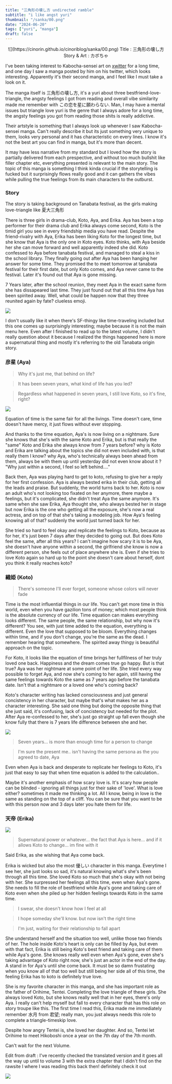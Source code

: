 ```yaml
---
title: "三角形の壊し方 undirected ramble"
subtitle: "i like angst yuri"
thumbnail: "/sanka/00.png"
date: "2024-06-20"
tags: ["yuri", "manga"]
draft: false
---
```


<center>
![](https://cinorin.github.io/cinoriblog/sanka/00.png)
Title :  三角形の壊し方<br/>
Story & Art : カボちゃ <br/>
</center>

I've been taking interest to Kabocha-sensei art on [xwitter](https://x.com/kabo_cha0726) for a long time, and one day I saw a manga posted by him on his twitter, which looks interesting. Apparently it's their second manga, and I feel like I must take a look on it.

The manga itself is 三角形の壊し方, it's a yuri about three bestfriend-love-triangle, the angsty feelings I got from reading and overall vibe similarity made me remember with この恋を星に願わらない. Man, I may have a mental issues but triangle love yuri is the genre that I always adore for a long time, the angsty feelings you got from reading those shits is really addictive.

Their artstyle is something that I always look up whenever I saw Kabocha-sensei manga. Can't really describe it but its just something very unique to them, looks very personal and it has characteristic on every lines. I know it's not the best art you can find in manga, but it's more than decent.

It may have less narrative from my standard but I loved how the story is partially delivered from each prespective, and without too much bullshit like filler chapter etc, everything presented is relevant to the main story. The topic of this manga is something I think kinda crucial if the storytelling is fucked but it surprisingly flows really good and it can gathers the vibes while pulling the true feelings from its main characters to the outburst. 

### Story

The story is taking background on Tanabata festival, as the girls making love-triangle like 夏大三角形

There is three girls in drama-club, Koto, Aya, and Erika. Aya has been a top performer for their drama club and Erika always come second, Koto is the timid girl you see in every friendship media you have read. Despite the friend-rivalry with Aya, Erika has been liking Koto for the longest time, but she know that Aya is the only one in Koto eyes. Koto thinks, with Aya beside her she can move forward and well apparently indeed she did. Koto confessed to Aya before tanabata festival, and managed to steal a kiss in the school library. They finally going out after Aya has been hanging her answer for some time. They promised the to meet tomorrow at tanabata festival for their first date, but only Koto comes, and Aya never came to the festival. Later it's found out that Aya is gone missing.

7 Years later, after the school reunion, they meet Aya in the exact same form she has dissapeared last time. They just found out that all this time Aya has been spirited away. Well, what could be happen now that they three reunited again by fate? clueless emoji.

![](https://cinorin.github.io/cinoriblog/sanka/01.jpg)

I don't usually like it when there's SF-thingy like time-traveling included but this one comes up surprisingly interesting; maybe because it is not the main menu here. Even after I finished to read up to the latest volume, I didn't really question about it because I realized the things happened here is more a supernatural thing and mostly it's referring to the old Tanabata origin story.

### 彦星 (Aya)

>Why it's just me, that behind on life?

>It has been seven years, what kind of life has you led?

>Regardless what happened in seven years, I still love Koto, so it's fine, right?

![](https://cinorin.github.io/cinoriblog/sanka/02.jpg)

Equation of time is the same fair for all the livings. Time doesn't care, time doesn't have mercy, it just flows without ever stopping. 

And thanks to the time equation, Aya's is now living on a nightmare. Sure she knows that she's with the same Koto and Erika, but is that really the "same" Koto and Erika she always know from 7 years before? why is Koto and Erika are talking about the topics she did not even included with, is that really them I know? why Aya, who's technically always been ahead from them, always be with them up until yesterday did not even know about it ? "Why just within a second, I feel so left behind...."

Back then, Aya was playing hard to get to koto, refusing to give her a reply for her first confession. Aya is always bested erika in their club, getting all the leads and praise. But suddenly, the world turns back to her. Koto is now an adult who's not looking too fixated on her anymore, there maybe a feelings, but it's complicated, she didn't treat Aya the same anymore. It's same when she saw Erika, Aya thought she, who always bested her in stage but now Erika is the one who getting all the exposure, she's now a real actress, and on top of that she's taking a modeling job. How Aya's feeling knowing all of that? suddenly the world just turned back for her.

She tried so hard to feel okay and replicate the feelings to Koto, because as for her, it's just been 7 days after they decided to going out. But does Koto feel the same, after all this years? I can't imagine how scary it is to be Aya, she doesn't have anyone within a second, the girlfriend she know is now a different person, she feels out of place anywhere she is. Even if she tries to love Koto again so hard up to the point she doesn't care about herself, dont you think it really reaches koto?

### 織姫 (Koto)

>There's someone I'll ever forget, someone whose colors will never fade

Time is the most influential things in our life. You can't get more time in this world, even when you have gazilion tons of money; which most people think is the absolute currency of our life. Time equation can makes everything looks different. The same people, the same relationship, but why now it's different? You see, with just time added to the equation, everything is different. Even the love that supposed to be bloom. Everything changes within time, and if you don't change, you're the same as the dead. I remember hearing that somewhere. The spirited away thingy is beautiful approach on the topic.

For Koto, it looks like the equation of time brings her fullfilness of her truly loved one back. Happiness and the dream comes true go happy. But is that true? Aya was her nightmare at some point of her life. She tried every way possible to forget Aya, and now she's coming to her again, still having the same feelings towards Koto the same as 7 years ago before the tanabata date. Isn't that a nightmare or a loved one who's coming back?

Koto's character writing has lacked consciousness and just general concistency in her character, but maybe that's what makes her as a character interesting. She said one thing but doing the opposite thing that she just said, it's confusing, lack of concistency but needed for the plot. After Aya re-confessed to her, she's just go straight up fall even though she know fully that there is 7 years life difference between she and her. 

![](https://cinorin.github.io/cinoriblog/sanka/03.jpg)

>Seven years... is more than enough time for a person to change

>I'm sure the present me.. isn't having the same persona as the you agreed to date, Aya

Even when Aya is back and desperate to replicate her feelings to Koto, it's just that easy to say that when time equation is added to the calculation..

Maybe it's another emphasis of how scary love is. It's scary how people can be blinded - ignoring all things just for their sake of 'love'. What is love either? sometimes it made me thinking a lot. All I know, being in love is the same as standing on the top of a cliff. You can be sure that you want to be with this person now and 3 days later you hate them for life. 

### 天帝 (Erika)
![](https://cinorin.github.io/cinoriblog/sanka/04.jpg)

>Supernatural power or whatever... the fact that Aya is here... and if it allows Koto to change... im fine with it

Said Erika, as she wishing that Aya come back.

Erika is wicked but also the most 優しい character in this manga. Everytime I see her, she just looks so sad, it's natural knowing what's she's been through all this time. She loved Koto so much that she's okay with not being with her. She surpressed her feelings all this time, even when Aya's gone. She needs to fill the role of bestfriend while Aya's gone and taking care of Koto even when she piled up her hidden feelings towards Koto in the same time. 

>I swear, she doesn't know how I feel at all

>I hope someday she'll know. but now isn't the right time

>I'm just, waiting for their relationship to fall apart

She understand herself and the situation too well, unlike those two friends of her. The hole inside Koto's heart is only can be filled by Aya, but even with that fact, Erika is still being Koto's best friend and taking care of them while Aya's gone. She knows really well even when Aya's gone, even she's taking advantage of Koto right now, she's just an actor in the end of the day. A stand in for Aya's until she come back. It must be so damn frustating when you know all of that too well but still being her side all of this time, the feeling Erika has to koto is definitely true love.

She is my favorite character in this manga, and she has important role as the father of Orihime, Tentei. Completing the love triangle of these girls. She always loved Koto, but she knows really well that in her eyes, there's only Aya. I really can't help myself but fall to every character that has this role on story troupe like this. The first time I read this, Erika made me immediately remember 水月 from 君望; really man, you just always needs this role to complete a triangle-timeskip love.

Despite how angry Tentei is, she loved her daughter. And so, Tentei let Orihime to meet Hikoboshi once a year on the 7th day of the 7th month.

Can't wait for the next Volume.


Edit from draft : I've recently checked the translated version and it goes all the way up until to volume 3 with the extra chapter that I didn't find on the rawsite I where I was reading this back then! definitely check it out

![](https://cinorin.github.io/cinoriblog/sanka/05.png)